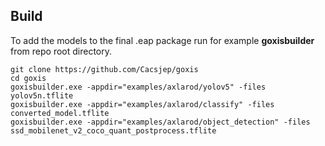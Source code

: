 ## Build
To add the models to the final .eap package run for example **goxisbuilder** from repo root directory.

```shell
git clone https://github.com/Cacsjep/goxis
cd goxis
goxisbuilder.exe -appdir="examples/axlarod/yolov5" -files yolov5n.tflite
goxisbuilder.exe -appdir="examples/axlarod/classify" -files converted_model.tflite
goxisbuilder.exe -appdir="examples/axlarod/object_detection" -files ssd_mobilenet_v2_coco_quant_postprocess.tflite
```